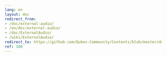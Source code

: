 ```yaml
---
lang: en
layout: doc
redirect_from:
- /doc/external-audio/
- /en/doc/external-audio/
- /doc/ExternalAudio/
- /wiki/ExternalAudio/
redirect_to: https://github.com/Qubes-Community/Contents/blob/master/docs/configuration/external-audio.md
ref: 100
---
```


